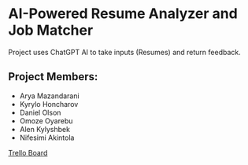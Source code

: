# AI-Powered Resume Analyzer and Job Matcher

Project uses ChatGPT AI to take inputs (Resumes) and return feedback.

## Project Members:
- Arya Mazandarani
- Kyrylo Honcharov
- Daniel Olson
- Omoze Oyarebu
- Alen Kylyshbek
- Nifesimi Akintola

<a href="https://trello.com/b/KFmJz5Q3/cs490-ai-powered-resume-analyzer-and-job-matcher">Trello Board</a>
